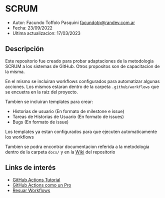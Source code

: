 # SCRUM

- Autor: Facundo Toffolo Pasquini <facundotp@randev.com.ar>
- Fecha: 23/09/2022
- Ultima actualizacion: 17/03/2023

## Descripción

Este repositorio fue creado para probar adaptaciones de la metodologia SCRUM a los sistemas de GitHub.
Otros propositos son de capacitacion de la misma.

En el mismo se incluiran workflows configurados para automatizar algunas acciones. Los mismos estaran dentro de la carpeta
`.github/workflows` que se encuetra en la raiz del proyecto.

Tambien se incluiran templates para crear:
- Historias de usuario (En formato de milestone e issue)
- Tareas de Historias de Usuario (En formato de issues)
- Bugs (En formato de issue)

Los templates ya estan configurados para que ejecuten automaticamente los workflows

Tambien se podra encontrar documentacion referida a la metodologia dentro de la carpeta `docs/` y en la [Wiki]() del repositorio

## Links de interés

- [GitHub Actions Tutorial](https://www.youtube.com/watch?v=-hVG9z0fCac)
- [GitHub Actions como un Pro](https://www.youtube.com/watch?v=9t9j-5NWRAw)
- [Resuar Workflows](https://www.youtube.com/watch?v=lRypYtmbKMs)
